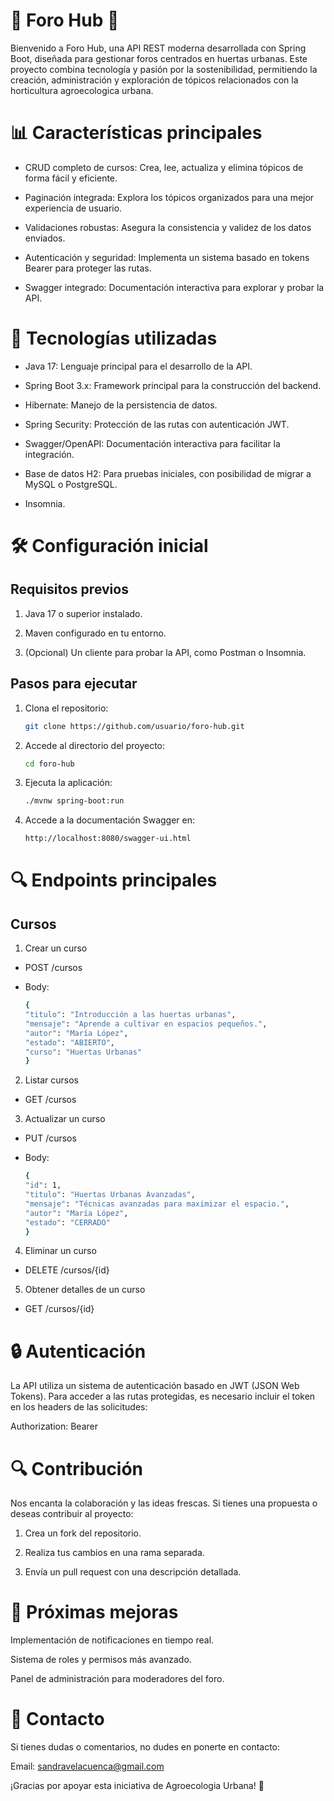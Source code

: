 # 🌱 Foro Hub 🌿

Bienvenido a Foro Hub, una API REST moderna desarrollada con Spring Boot, diseñada para gestionar foros centrados en huertas urbanas. Este proyecto combina tecnología y pasión por la sostenibilidad, permitiendo la creación, administración y exploración de tópicos relacionados con la horticultura agroecologica urbana.


# 📊 Características principales

- CRUD completo de cursos: Crea, lee, actualiza y elimina tópicos de forma fácil y eficiente.

- Paginación integrada: Explora los tópicos organizados para una mejor experiencia de usuario.

- Validaciones robustas: Asegura la consistencia y validez de los datos enviados.

- Autenticación y seguridad: Implementa un sistema basado en tokens Bearer para proteger las rutas.

- Swagger integrado: Documentación interactiva para explorar y probar la API.


# 🤖 Tecnologías utilizadas

- Java 17: Lenguaje principal para el desarrollo de la API.

- Spring Boot 3.x: Framework principal para la construcción del backend.

- Hibernate: Manejo de la persistencia de datos.

- Spring Security: Protección de las rutas con autenticación JWT.

- Swagger/OpenAPI: Documentación interactiva para facilitar la integración.

- Base de datos H2: Para pruebas iniciales, con posibilidad de migrar a MySQL o PostgreSQL.

- Insomnia.


# 🛠️ Configuración inicial

## Requisitos previos

1. Java 17 o superior instalado.

2. Maven configurado en tu entorno.

3. (Opcional) Un cliente para probar la API, como Postman o Insomnia.

## Pasos para ejecutar

1. Clona el repositorio:
    ```bash
    git clone https://github.com/usuario/foro-hub.git

2. Accede al directorio del proyecto:
    ```bash
    cd foro-hub

3. Ejecuta la aplicación:
    ```bash
    ./mvnw spring-boot:run

4. Accede a la documentación Swagger en:
    ```bash
    http://localhost:8080/swagger-ui.html


# 🔍 Endpoints principales

## Cursos

1. Crear un curso

- POST /cursos

- Body:
  ```bash
  {
  "titulo": "Introducción a las huertas urbanas",
  "mensaje": "Aprende a cultivar en espacios pequeños.",
  "autor": "María López",
  "estado": "ABIERTO",
  "curso": "Huertas Urbanas"
  }

2. Listar cursos

- GET /cursos

3. Actualizar un curso

- PUT /cursos

- Body:
  ```bash
  {
  "id": 1,
  "titulo": "Huertas Urbanas Avanzadas",
  "mensaje": "Técnicas avanzadas para maximizar el espacio.",
  "autor": "María López",
  "estado": "CERRADO"
  }

4. Eliminar un curso

- DELETE /cursos/{id}

5. Obtener detalles de un curso

- GET /cursos/{id}


# 🔒 Autenticación

La API utiliza un sistema de autenticación basado en JWT (JSON Web Tokens). Para acceder a las rutas protegidas, es necesario incluir el token en los headers de las solicitudes:

Authorization: Bearer <tu-token>


# 🔍 Contribución

Nos encanta la colaboración y las ideas frescas. Si tienes una propuesta o deseas contribuir al proyecto:

1. Crea un fork del repositorio.

2. Realiza tus cambios en una rama separada.

3. Envía un pull request con una descripción detallada.


# 🔧 Próximas mejoras

Implementación de notificaciones en tiempo real.

Sistema de roles y permisos más avanzado.

Panel de administración para moderadores del foro.


# 🎉 Contacto

Si tienes dudas o comentarios, no dudes en ponerte en contacto:

Email: sandravelacuenca@gmail.com

¡Gracias por apoyar esta iniciativa de Agroecologia Urbana! 🌿
